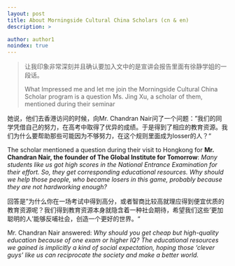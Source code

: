 ```yaml
---
layout: post
title: About Morningside Cultural China Scholars (cn & en)
description: >

author: author1
noindex: true
---
```


> 让我印象非常深刻并且确认要加入文中的是宣讲会报告里面有徐静学姐的一段话。
>
> What Impressed me and let me join the Morningside Cultural China Scholar program is a question Ms. Jing Xu, a scholar of them, mentioned during their seminar

她说，他们去香港访问的时候，向Mr. Chandran Nair问了一个问题：”我们的同学凭借自己的努力，在高考中取得了优异的成绩。于是得到了相应的教育资源。我们为什么要帮助那些可能因为不够努力，在这个规则里面成为losser的人？“

The scholar mentioned a question during their visit to Hongkong for **Mr. Chandran Nair, the founder of The Global Institute for Tomorrow**: *Many students like us got high scores in the National Entrance Examination for their effort. So, they get corresponding educational resources. Why should we help those people, who became losers in this game, probably because they are not hardworking enough?*

回答是”为什么你在一场考试中得到高分，或者智商比较高就理应得到便宜优质的教育资源呢？我们得到教育资源本身就隐含着一种社会期待，希望我们这些’更加聪明的人’能够反哺社会，创造一个更好的世界。“

Mr. Chandran Nair answered: *Why should you get cheap but high-quality education because of one exam or higher IQ? The educational resources we gained is implicitly a kind of social expectation, hoping those ‘clever guys’ like us can reciprocate the society and make a better world.*

[docs]: ../../docs/README.md
